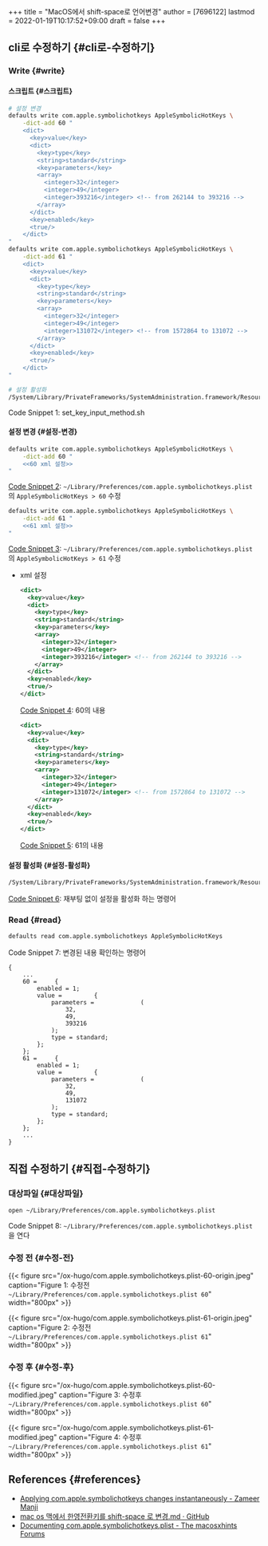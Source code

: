 +++
title = "MacOS에서 shift-space로 언어변경"
author = [7696122]
lastmod = 2022-01-19T10:17:52+09:00
draft = false
+++

## cli로 수정하기 {#cli로-수정하기}


### Write {#write}


#### 스크립트 {#스크립트}

```sh
# 설정 변경
defaults write com.apple.symbolichotkeys AppleSymbolicHotKeys \
    -dict-add 60 "
    <dict>
      <key>value</key>
      <dict>
        <key>type</key>
        <string>standard</string>
        <key>parameters</key>
        <array>
          <integer>32</integer>
          <integer>49</integer>
          <integer>393216</integer> <!-- from 262144 to 393216 -->
        </array>
      </dict>
      <key>enabled</key>
      <true/>
    </dict>
"
defaults write com.apple.symbolichotkeys AppleSymbolicHotKeys \
    -dict-add 61 "
    <dict>
      <key>value</key>
      <dict>
        <key>type</key>
        <string>standard</string>
        <key>parameters</key>
        <array>
          <integer>32</integer>
          <integer>49</integer>
          <integer>131072</integer> <!-- from 1572864 to 131072 -->
        </array>
      </dict>
      <key>enabled</key>
      <true/>
    </dict>
"

# 설정 활성화
/System/Library/PrivateFrameworks/SystemAdministration.framework/Resources/activateSettings -u
```

<div class="src-block-caption">
  <span class="src-block-number">Code Snippet 1</span>:
  set_key_input_method.sh
</div>


#### 설정 변경 {#설정-변경}

<a id="code-snippet--Select the previous input source"></a>
```sh
defaults write com.apple.symbolichotkeys AppleSymbolicHotKeys \
    -dict-add 60 "
    <<60 xml 설정>>
"
```

<div class="src-block-caption">
  <span class="src-block-number"><a href="#code-snippet--Select the previous input source">Code Snippet 2</a></span>:
  <code>~/Library/Preferences/com.apple.symbolichotkeys.plist</code> 의 <code>AppleSymbolicHotKeys &gt; 60</code> 수정
</div>

<a id="code-snippet--Select the next source in the Input Menu"></a>
```sh
defaults write com.apple.symbolichotkeys AppleSymbolicHotKeys \
    -dict-add 61 "
    <<61 xml 설정>>
"
```

<div class="src-block-caption">
  <span class="src-block-number"><a href="#code-snippet--Select the next source in the Input Menu">Code Snippet 3</a></span>:
  <code>~/Library/Preferences/com.apple.symbolichotkeys.plist</code> 의 <code>AppleSymbolicHotKeys &gt; 61</code> 수정
</div>

<!--list-separator-->

-  xml 설정

    <a id="code-snippet--60 xml 설정"></a>
    ```xml
    <dict>
      <key>value</key>
      <dict>
        <key>type</key>
        <string>standard</string>
        <key>parameters</key>
        <array>
          <integer>32</integer>
          <integer>49</integer>
          <integer>393216</integer> <!-- from 262144 to 393216 -->
        </array>
      </dict>
      <key>enabled</key>
      <true/>
    </dict>
    ```
    
    <div class="src-block-caption">
      <span class="src-block-number"><a href="#code-snippet--60 xml 설정">Code Snippet 4</a></span>:
      60의 내용
    </div>
    
    <a id="code-snippet--61 xml 설정"></a>
    ```xml
    <dict>
      <key>value</key>
      <dict>
        <key>type</key>
        <string>standard</string>
        <key>parameters</key>
        <array>
          <integer>32</integer>
          <integer>49</integer>
          <integer>131072</integer> <!-- from 1572864 to 131072 -->
        </array>
      </dict>
      <key>enabled</key>
      <true/>
    </dict>
    ```
    
    <div class="src-block-caption">
      <span class="src-block-number"><a href="#code-snippet--61 xml 설정">Code Snippet 5</a></span>:
      61의 내용
    </div>


#### 설정 활성화 {#설정-활성화}

<a id="code-snippet--설정 활성화"></a>
```sh
/System/Library/PrivateFrameworks/SystemAdministration.framework/Resources/activateSettings -u
```

<div class="src-block-caption">
  <span class="src-block-number"><a href="#code-snippet--설정 활성화">Code Snippet 6</a></span>:
  재부팅 없이 설정을 활성화 하는 명령어
</div>


### Read {#read}

```sh
defaults read com.apple.symbolichotkeys AppleSymbolicHotKeys
```

<div class="src-block-caption">
  <span class="src-block-number">Code Snippet 7</span>:
  변경된 내용 확인하는 명령어
</div>

```text
{
    ...
    60 =     {
        enabled = 1;
        value =         {
            parameters =             (
                32,
                49,
                393216
            );
            type = standard;
        };
    };
    61 =     {
        enabled = 1;
        value =         {
            parameters =             (
                32,
                49,
                131072
            );
            type = standard;
        };
    };
    ...
}
```


## 직접 수정하기 {#직접-수정하기}


### 대상파일 {#대상파일}

```sh
open ~/Library/Preferences/com.apple.symbolichotkeys.plist
```

<div class="src-block-caption">
  <span class="src-block-number">Code Snippet 8</span>:
  <code>~/Library/Preferences/com.apple.symbolichotkeys.plist</code> 을 연다
</div>


### 수정 전 {#수정-전}

{{< figure src="/ox-hugo/com.apple.symbolichotkeys.plist-60-origin.jpeg" caption="Figure 1: 수정전 `~/Library/Preferences/com.apple.symbolichotkeys.plist 60`" width="800px" >}}  

{{< figure src="/ox-hugo/com.apple.symbolichotkeys.plist-61-origin.jpeg" caption="Figure 2: 수정전 `~/Library/Preferences/com.apple.symbolichotkeys.plist 61`" width="800px" >}}  


### 수정 후 {#수정-후}

{{< figure src="/ox-hugo/com.apple.symbolichotkeys.plist-60-modified.jpeg" caption="Figure 3: 수정후 `~/Library/Preferences/com.apple.symbolichotkeys.plist 60`" width="800px" >}}  

{{< figure src="/ox-hugo/com.apple.symbolichotkeys.plist-61-modified.jpeg" caption="Figure 4: 수정후 `~/Library/Preferences/com.apple.symbolichotkeys.plist 61`" width="800px" >}}  


## References {#references}

-   [Applying com.apple.symbolichotkeys changes instantaneously - Zameer Manji](https://zameermanji.com/blog/2021/6/8/applying-com-apple-symbolichotkeys-changes-instantaneously/)
-   [mac os 맥에서 한영전환키를 shift-space 로 변경.md · GitHub](https://gist.github.com/rhee/1b93e9d32d978c62bfda67a24b3e54f9)
-   [Documenting com.apple.symbolichotkeys.plist - The macosxhints Forums](https://web.archive.org/web/20141112224103/http://hintsforums.macworld.com/showthread.php?t=114785)
